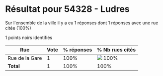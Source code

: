 # Résultat pour 54328 - Ludres

Sur l'ensemble de la ville il y a eu 1 réponses dont 1 réponses avec une rue citée (100%)

1 points noirs identifiés

| Rue | Vote | % réponses | % Nb rues cités|
|-----|------|------------|----------------|
| Rue de la Gare | 1 | 100% | <img src="../../img/bar_100.gif" />&nbsp;100%|
| **Total** | 1 | 100% | 100%|
